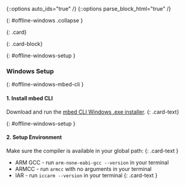 {::options auto_ids="true" /}
{::options parse_block_html="true" /}

{: #offline-windows .collapse }
<div>

{: .card}
<div>

{: .card-block}
<div>

{: #offline-windows-setup }
### Windows Setup

{: #offline-windows-mbed-cli }
#### 1. Install mbed CLI

Download and run the [mbed CLI Windows .exe installer](https://github.com/ARMmbed/mbed-cli-windows-installer/releases).
{: .card-text}

{: #offline-windows-setup }
#### 2. Setup Environment

Make sure the compiler is available in your global path:
{: .card-text }

  * ARM GCC - run `arm-none-eabi-gcc --version` in your terminal
  * ARMCC - run `armcc` with no arguments in your terminal
  * IAR - run `iccarm --version` in your terminal
{: .card-text }
  
</div>
</div>
</div>
<p></p>